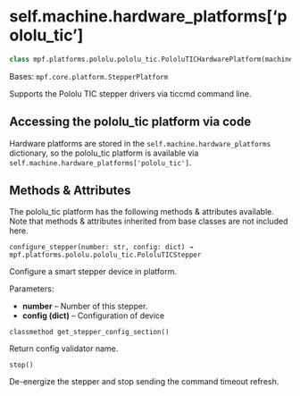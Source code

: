 
# self.machine.hardware_platforms[‘pololu_tic’]

``` python
class mpf.platforms.pololu.pololu_tic.PololuTICHardwarePlatform(machine)
```

Bases: `mpf.core.platform.StepperPlatform`

Supports the Pololu TIC stepper drivers via ticcmd command line.

## Accessing the pololu_tic platform via code

Hardware platforms are stored in the `self.machine.hardware_platforms` dictionary, so the pololu_tic platform is available via `self.machine.hardware_platforms['pololu_tic']`.

## Methods & Attributes

The pololu_tic platform has the following methods & attributes available. Note that methods & attributes inherited from base classes are not included here.

`configure_stepper(number: str, config: dict) → mpf.platforms.pololu.pololu_tic.PololuTICStepper`

Configure a smart stepper device in platform.

Parameters:

* **number** – Number of this stepper.
* **config (dict)** – Configuration of device

`classmethod get_stepper_config_section()`

Return config validator name.

`stop()`

De-energize the stepper and stop sending the command timeout refresh.
